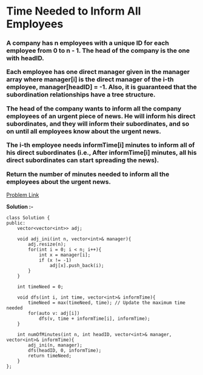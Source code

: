 # Time Needed to Inform All Employees

<h3>
A company has n employees with a unique ID for each employee from 0 to n - 1. The head of the company is the one with headID.

Each employee has one direct manager given in the manager array where manager[i] is the direct manager of the i-th employee, manager[headID] = -1. Also, it is guaranteed that the subordination relationships have a tree structure.

The head of the company wants to inform all the company employees of an urgent piece of news. He will inform his direct subordinates, and they will inform their subordinates, and so on until all employees know about the urgent news.

The i-th employee needs informTime[i] minutes to inform all of his direct subordinates (i.e., After informTime[i] minutes, all his direct subordinates can start spreading the news).

Return the number of minutes needed to inform all the employees about the urgent news.
</h3>

[Problem Link](https://leetcode.com/problems/time-needed-to-inform-all-employees/description/)

**Solution :-**

```
class Solution {
public:
    vector<vector<int>> adj;

    void adj_ini(int n, vector<int>& manager){
        adj.resize(n);
        for(int i = 0; i < n; i++){
            int x = manager[i];
            if (x != -1)
                adj[x].push_back(i);
        }
    }

    int timeNeed = 0;

    void dfs(int i, int time, vector<int>& informTime){
        timeNeed = max(timeNeed, time); // Update the maximum time needed
        for(auto v: adj[i])
            dfs(v, time + informTime[i], informTime);
    }

    int numOfMinutes(int n, int headID, vector<int>& manager, vector<int>& informTime){
        adj_ini(n, manager);
        dfs(headID, 0, informTime);
        return timeNeed;
    }
};
```
